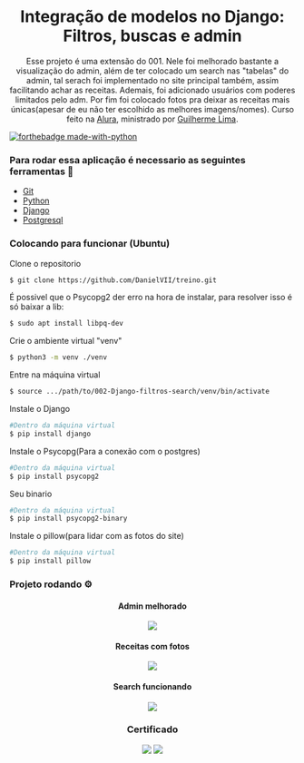 <h1 align="center">Integração de modelos no Django: Filtros, buscas e admin</h1>
<p align="center">
    Esse projeto é uma extensão do 001. Nele foi melhorado bastante a visualização do admin, além de ter colocado um search nas "tabelas" do admin, tal serach foi implementado no site principal também, assim facilitando achar as receitas. Ademais, foi adicionado usuários com poderes limitados pelo adm. Por fim foi colocado fotos pra deixar as receitas mais únicas(apesar de eu não ter escolhido as melhores imagens/nomes). Curso feito na <a href="https://cursos.alura.com.br/">Alura</a>, ministrado por
    <a href="https://www.linkedin.com/in/guilherme-lima-458925178/">Guilherme Lima</a>.
</p>

[![forthebadge made-with-python](http://ForTheBadge.com/images/badges/made-with-python.svg)](https://www.python.org/)

### Para rodar essa aplicação é necessario as seguintes ferramentas :bookmark_tabs:

<ul>
    <li><a href="https://git-scm.com">Git</a></li>
    <li><a href="https://www.python.org/">Python</a></li>
    <li><a href="https://www.djangoproject.com/">Django</a></li>
    <li><a href="https://www.postgresql.org/">Postgresql</a></li>
</ul>

### Colocando para funcionar (Ubuntu)

<P>Clone o repositorio</p>

```bash
$ git clone https://github.com/DanielVII/treino.git
```

<p>É possivel que o Psycopg2 der erro na hora de instalar, para resolver isso é só baixar a lib:</p>

```bash
$ sudo apt install libpq-dev
```

<p>Crie o ambiente virtual "venv"</p>

```bash
$ python3 -m venv ./venv
```

<p>Entre na máquina virtual</p>

```bash
$ source .../path/to/002-Django-filtros-search/venv/bin/activate
```

<p>Instale o Django</p>

```bash
#Dentro da máquina virtual
$ pip install django
```

<p>Instale o Psycopg(Para a conexão com o postgres)</p>

```bash
#Dentro da máquina virtual
$ pip install psycopg2
```

<p>Seu binario</p>

```bash
#Dentro da máquina virtual
$ pip install psycopg2-binary
```

<p>Instale o pillow(para lidar com as fotos do site)</p>

```bash
#Dentro da máquina virtual
$ pip install pillow
```

### Projeto rodando ⚙️

<div align="center">
    <h4 align="center">Admin melhorado</h4>
    <img src="https://user-images.githubusercontent.com/62727519/164734280-ae5745c2-0f74-4a19-94a7-43fda963cf7b.png"/>
    <h4 align="center">Receitas com fotos</h4>
    <img src="https://user-images.githubusercontent.com/62727519/164734604-221ee996-f480-49bf-b473-b9cab9ce9086.png"/>
    <h4 align="center">Search funcionando</h4>
    <img src="https://user-images.githubusercontent.com/62727519/164734787-44c67921-90f7-481c-acd5-1853b19235a6.png"/>
<div/>

### Certificado

<img src="https://user-images.githubusercontent.com/62727519/164735040-d7b16e09-ff77-4b7d-9460-a77ee0fc925d.png"/>
<img src="https://user-images.githubusercontent.com/62727519/164735197-78e7897b-6507-48c3-a9f8-c7ea8d477d7b.png"/>
